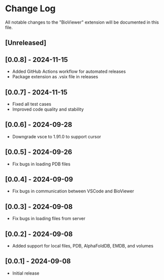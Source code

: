 # Change Log

All notable changes to the "BioViewer" extension will be documented in this file.

## [Unreleased]

## [0.0.8] - 2024-11-15

- Added GitHub Actions workflow for automated releases
- Package extension as .vsix file in releases

## [0.0.7] - 2024-11-15

- Fixed all test cases
- Improved code quality and stability

## [0.0.6] - 2024-09-28

- Downgrade vsce to 1.91.0 to support cursor

## [0.0.5] - 2024-09-26

- Fix bugs in loading PDB files

## [0.0.4] - 2024-09-09

- Fix bugs in communication between VSCode and BioViewer

## [0.0.3] - 2024-09-08

- Fix bugs in loading files from server

## [0.0.2] - 2024-09-08

- Added support for local files, PDB, AlphaFoldDB, EMDB, and volumes

## [0.0.1] - 2024-09-08

- Initial release